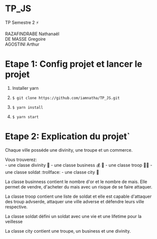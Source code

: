 # TP_JS
TP Semestre 2 :zap:

RAZAFINDRABE Nathanaël   
DE MASSE Gregoire  
AGOSTINI Arthur

# Etape 1: Config projet et lancer le projet

1. Installer yarn

2. `$ git clone https://github.com/iamnatha/TP_JS.git`

3. `$ yarn install`

4. `$ yarn start`

# Etape 2: Explication du projet`

Chaque ville posséde une divinity, une troupe et un commerce.

Vous trouverez:  
    - une classe divinity  :pray:
    - une classe business  :moneybag: :corn:
    - une classe troop     :guardsman:
    - une classe soldat    :trollface:
    - une classe city      :european_castle:
    
La classe businness contient le nombre d'or et le nombre de mais.
Elle permet de vendre, d'acheter du mais avec un risque de se faire attaquer. 

La classe troop contient une liste de soldat et elle est capable d'attaquer des troup advserde, 
attaquer une ville adverse et défendre leurs ville respective.

La classe soldat défini un soldat avec une vie et une lifetime pour la veillesse 

La classe city contient une troupe, un business et une divinity.


